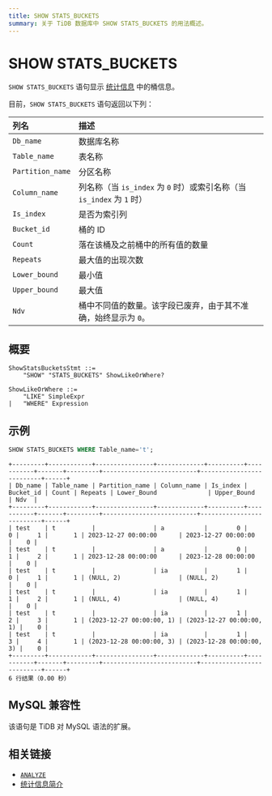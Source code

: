 ```yaml
---
title: SHOW STATS_BUCKETS
summary: 关于 TiDB 数据库中 SHOW STATS_BUCKETS 的用法概述。
---
```


# SHOW STATS_BUCKETS

`SHOW STATS_BUCKETS` 语句显示 [统计信息](/statistics.md) 中的桶信息。

目前，`SHOW STATS_BUCKETS` 语句返回以下列：

| 列名 | 描述   |
| :-------- | :------------- |
| `Db_name`  |  数据库名称    |
| `Table_name` | 表名称 |
| `Partition_name` | 分区名称 |
| `Column_name` | 列名称（当 `is_index` 为 `0` 时）或索引名称（当 `is_index` 为 `1` 时） |
| `Is_index` | 是否为索引列 |
| `Bucket_id` | 桶的 ID |
| `Count` | 落在该桶及之前桶中的所有值的数量 |
| `Repeats` | 最大值的出现次数 |
| `Lower_bound` | 最小值 |
| `Upper_bound` | 最大值 |
| `Ndv` | 桶中不同值的数量。该字段已废弃，由于其不准确，始终显示为 `0`。 |

## 概要

```ebnf+diagram
ShowStatsBucketsStmt ::=
    "SHOW" "STATS_BUCKETS" ShowLikeOrWhere?

ShowLikeOrWhere ::=
    "LIKE" SimpleExpr
|   "WHERE" Expression
```

## 示例

```sql
SHOW STATS_BUCKETS WHERE Table_name='t';
```

```
+---------+------------+----------------+-------------+----------+-----------+-------+---------+--------------------------+--------------------------+------+
| Db_name | Table_name | Partition_name | Column_name | Is_index | Bucket_id | Count | Repeats | Lower_Bound              | Upper_Bound              | Ndv  |
+---------+------------+----------------+-------------+----------+-----------+-------+---------+--------------------------+--------------------------+------+
| test    | t          |                | a           |        0 |         0 |     1 |       1 | 2023-12-27 00:00:00      | 2023-12-27 00:00:00      |    0 |
| test    | t          |                | a           |        0 |         1 |     2 |       1 | 2023-12-28 00:00:00      | 2023-12-28 00:00:00      |    0 |
| test    | t          |                | ia          |        1 |         0 |     1 |       1 | (NULL, 2)                | (NULL, 2)                |    0 |
| test    | t          |                | ia          |        1 |         1 |     2 |       1 | (NULL, 4)                | (NULL, 4)                |    0 |
| test    | t          |                | ia          |        1 |         2 |     3 |       1 | (2023-12-27 00:00:00, 1) | (2023-12-27 00:00:00, 1) |    0 |
| test    | t          |                | ia          |        1 |         3 |     4 |       1 | (2023-12-28 00:00:00, 3) | (2023-12-28 00:00:00, 3) |    0 |
+---------+------------+----------------+-------------+----------+-----------+-------+---------+--------------------------+--------------------------+------+
6 行结果（0.00 秒）
```

## MySQL 兼容性

该语句是 TiDB 对 MySQL 语法的扩展。

## 相关链接

* [`ANALYZE`](/sql-statements/sql-statement-analyze-table.md)
* [统计信息简介](/statistics.md)
